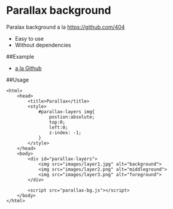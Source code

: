 # Parallax background
Paralax background a la https://github.com/404

- Easy to use
- Without dependencies

##Example
- [a la Github](http://kibo.github.io/parallax-background/)

##Usage

```
<html>
	<head>
		<title>Parallax</title>
		<style>
			#parallax-layers img{
				postion:absolute;
				top:0;
				left:0;
				z-index: -1;				
			}		
		</style>
	</head>
	<body>
		<div id="parallax-layers">
			<img src="images/layer1.jpg" alt="background">
			<img src="images/layer2.png" alt="middleground">
			<img src="images/layer3.png" alt="foreground">
		</div>
		
		<script src="parallax-bg.js"></script>
	</body>
</html>
```

